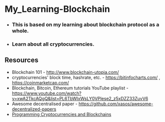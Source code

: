 # My_Learning-Blockchain
* ### This is based on my learning about blockchain protocol as a whole.
* ### Learn about all cryptocurrencies.

## Resources
* Blockchain 101 - http://www.blockchain-utopia.com/
* cryptocurrencies' block time, hashrate, etc. - https://bitinfocharts.com/ , https://coinmarketcap.com/
* Blockchain, Bitcoin, Ethereum tutorials YouTube playlist - https://www.youtube.com/watch?v=xwA2TkcAQgQ&list=PL6TbWIxWsLY0VPlese2_z5xDZZ33ZuvV6
* Awesome decentralised paper - https://github.com/xasos/awesome-decentralized-papers
* [Programming Cryptocurrencies and Blockchains](https://github.com/yukimotopress/blockchains)
